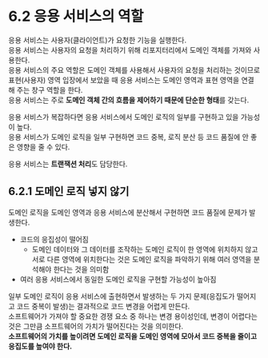 # 6.2 응용 서비스의 역할

응용 서비스는 사용자(클라이언트)가 요청한 기능을 실행한다.  
응용 서비스는 사용자의 요청을 처리하기 위해 리포지터리에서 도메인 객체를 가져와 사용한다.  
응용 서비스의 주요 역할은 도메인 객체를 사용해서 사용자의 요청을 처리하는 것이므로 표현(사용자) 영역 입장에서 보았을 때 응용 서비스는 도메인 영역과 표현 영역을 연결해 주는 창구 역할을 한다.  
응용 서비스는 주로 **도메인 객체 간의 흐름을 제어하기 때문에 단순한 형태**를 갖는다.

응용 서비스가 복잡하다면 응용 서비스에서 도메인 로직의 일부를 구현하고 있을 가능성이 높다.  
응용 서비스가 도메인 로직을 일부 구현하면 코드 중복, 로직 분산 등 코드 품질에 안 좋은 영향을 줄 수 있다.

응용 서비스는 **트랜잭션 처리**도 담당한다.

## 6.2.1 도메인 로직 넣지 않기

도메인 로직을 도메인 영역과 응용 서비스에 분산해서 구현하면 코드 품질에 문제가 발생한다.  

- 코드의 응집성이 떨어짐
  - 도메인 데이터와 그 데이터를 조작하는 도메인 로직이 한 영역에 위치하지 않고 서로 다른 영역에 위치한다는 것은 도메인 로직을 파악하기 위해 여러 영역을 분석해야 한다는 것을 의미함
- 여러 응용 서비스에서 동일한 도메인 로직을 구현할 가능성이 높아짐

일부 도메인 로직이 응용 서비스에 출현하면서 발생하는 두 가지 문제(응집도가 떨어지고 코드 중복이 발생)는 결과적으로 코드 변경을 어렵게 만든다.  
소프트웨어가 가져야 할 중요한 경쟁 요소 중 하나는 변경 용이성인데, 변경이 어렵다는 것은 그만큼 소프트웨어의 가치가 떨어진다는 것을 의미한다.  
**소프트웨어의 가치를 높이려면 도메인 로직을 도메인 영역에 모아서 코드 중복을 줄이고 응집도를 높여야 한다.**
